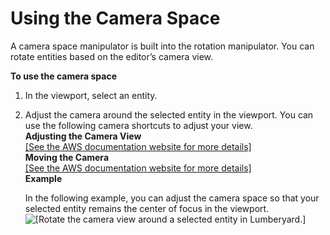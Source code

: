 # Using the Camera Space<a name="camera-space"></a>

A camera space manipulator is built into the rotation manipulator\. You can rotate entities based on the editor’s camera view\.

**To use the camera space**

1. In the viewport, select an entity\.

1. Adjust the camera around the selected entity in the viewport\. You can use the following camera shortcuts to adjust your view\.  
**Adjusting the Camera View**    
[\[See the AWS documentation website for more details\]](http://docs.aws.amazon.com/lumberyard/latest/userguide/camera-space.html)  
**Moving the Camera**    
[\[See the AWS documentation website for more details\]](http://docs.aws.amazon.com/lumberyard/latest/userguide/camera-space.html)  
**Example**  

   In the following example, you can adjust the camera space so that your selected entity remains the center of focus in the viewport\.  
![\[Rotate the camera view around a selected entity in Lumberyard.\]](http://docs.aws.amazon.com/lumberyard/latest/userguide/images/viewportinteractionmodel/viewport-selection-model-5.gif)